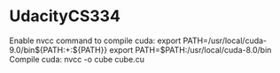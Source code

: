 # UdacityCS334

Enable nvcc command to compile cuda:
export PATH=/usr/local/cuda-9.0/bin${PATH:+:${PATH}}
export PATH=$PATH:/usr/local/cuda-8.0/bin
Compile cuda:
nvcc -o cube cube.cu
